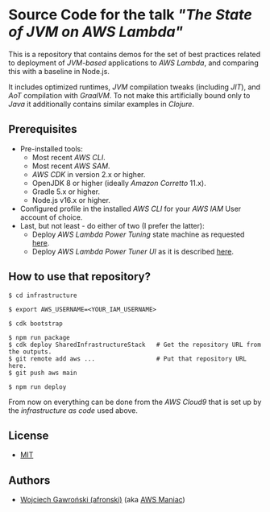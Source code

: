# Source Code for the talk *"The State of JVM on AWS Lambda"*

This is a repository that contains demos for the set of best practices related to deployment of *JVM-based*
applications to *AWS Lambda*, and comparing this with a baseline in Node.js.

It includes optimized runtimes, *JVM* compilation tweaks (including *JIT*), and *AoT* compilation with *GraalVM*. To
not make this artificially bound only to *Java* it additionally contains similar examples in *Clojure*.

## Prerequisites

- Pre-installed tools:
  - Most recent *AWS CLI*.
  - Most recent *AWS SAM*.
  - *AWS CDK* in version 2.x or higher.
  - OpenJDK 8 or higher (ideally *Amazon Corretto* 11.x).
  - Gradle 5.x or higher.
  - Node.js v16.x or higher.
- Configured profile in the installed *AWS CLI* for your *AWS IAM* User account of choice.
- Last, but not least - do either of two (I prefer the latter):
  - Deploy *AWS Lambda Power Tuning* state machine as requested [here](https://github.com/alexcasalboni/aws-lambda-power-tuning/blob/master/README-DEPLOY.md).
  - Deploy *AWS Lambda Power Tuner UI* as it is described [here](https://github.com/mattymoomoo/aws-power-tuner-ui#how-do-you-deploy-and-run-the-website-in-your-aws-account).

## How to use that repository?

```shell
$ cd infrastructure

$ export AWS_USERNAME=<YOUR_IAM_USERNAME>

$ cdk bootstrap

$ npm run package
$ cdk deploy SharedInfrastructureStack   # Get the repository URL from the outputs.
$ git remote add aws ...                 # Put that repository URL here.
$ git push aws main

$ npm run deploy
```

From now on everything can be done from the *AWS Cloud9* that is set up by the *infrastructure as code* used above.

## License

- [MIT](LICENSE)

## Authors

- [Wojciech Gawroński (afronski)](https://github.com/afronski) (aka [AWS Maniac](https://awsmaniac.com))
